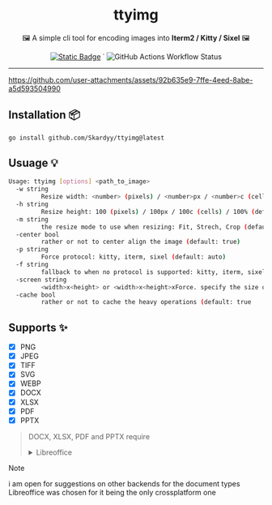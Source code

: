 <h1 align="center">ttyimg</h1>  
<p align="center">🖼️ A simple cli tool for encoding images into <b>Iterm2 / Kitty / Sixel</b> 🖼️</p> 
<div align="center">
    

[![Static Badge](https://img.shields.io/badge/go.dev-1e2029?style=flat&logo=go&logoColor=00ADD8&label=find%20at&labelColor=15161b)](https://pkg.go.dev/github.com/Skardyy/ttyimg) ˙ ![GitHub Actions Workflow Status](https://img.shields.io/github/actions/workflow/status/Skardyy/ttyimg/release.yml?style=flat&labelColor=15161b&color=1e2029)


</div>

---
https://github.com/user-attachments/assets/92b635e9-7ffe-4eed-8abe-a5d593504990

## Installation 📦
```sh
go install github.com/Skardyy/ttyimg@latest
```

## Usuage 💡  
```sh
Usage: ttyimg [options] <path_to_image>
  -w string
         Resize width: <number> (pixels) / <number>px / <number>c (cells) / <number>% (default: 80%)
  -h string
         Resize height: 100 (pixels) / 100px / 100c (cells) / 100% (default: 60%)
  -m string
         the resize mode to use when resizing: Fit, Strech, Crop (default: Fit)
  -center bool
         rather or not to center align the image (default: true)
  -p string
         Force protocol: kitty, iterm, sixel (default: auto)
  -f string
         fallback to when no protocol is supported: kitty, iterm, sixel (default: sixel)
  -screen string
         <width>x<height> or <width>x<height>xForce. specify the size of the winodw for fallback / overwrite (default: 1920x1080)
  -cache bool
         rather or not to cache the heavy operations (default: true
```

## Supports ✨  
- [X] PNG  
- [X] JPEG  
- [X] TIFF  
- [X] SVG  
- [X] WEBP  
- [X] DOCX  
- [X] XLSX  
- [X] PDF  
- [X] PPTX  

> DOCX, XLSX, PDF and PPTX require
><details>
>  <summary>Libreoffice</summary>
> 
>  ```txt
>    make sure its installed and in your path  
>    * windows: in windows its called soffice and should be in C:\Program Files\LibreOffice\program 
>    * linux: should add it to path automatically
>  ```
> </details>

> [!Note]  
> i am open for suggestions on other backends for the document types  
> Libreoffice was chosen for it being the only crossplatform one  
